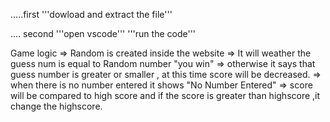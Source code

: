 .....first
'''dowload and extract the file'''

.... second
'''open vscode'''
'''run the code'''

Game logic
=> Random is created inside the website
=> It will weather the guess num is equal to Random number "you win"
=> otherwise it says that guess number is greater or smaller , at this time score will be decreased.
=> when there is no number entered it shows "No Number Entered"
=> score will be compared to high score and if the score is greater than highscore ,it change the highscore.
